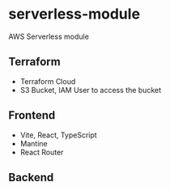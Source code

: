 # serverless-module
AWS Serverless module

## Terraform
* Terraform Cloud
* S3 Bucket, IAM User to access the bucket

## Frontend
* Vite, React, TypeScript
* Mantine
* React Router

## Backend

